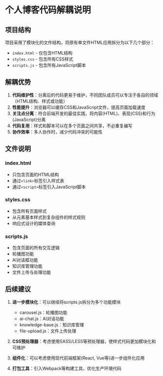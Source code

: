 # 个人博客代码解耦说明

## 项目结构

项目采用了模块化的文件结构，将原有单文件HTML应用拆分为以下几个部分：

- `index.html` - 仅包含HTML结构
- `styles.css` - 包含所有CSS样式
- `scripts.js` - 包含所有JavaScript脚本

## 解耦优势

1. **代码维护性**：分离后的代码更易于维护，不同团队成员可以专注于各自的领域（HTML结构、样式或功能）
2. **性能提升**：浏览器可以缓存CSS和JavaScript文件，提高页面加载速度
3. **关注点分离**：符合前端开发的最佳实践，将内容(HTML)、表现(CSS)和行为(JavaScript)分离
4. **代码复用**：样式和脚本可以在多个页面之间共享，不必重复编写
5. **协作效率**：多人协作时，减少代码冲突的可能性

## 文件说明

### index.html

- 只包含页面的HTML结构
- 通过`<link>`标签引入样式表
- 通过`<script>`标签引入JavaScript脚本

### styles.css

- 包含所有页面样式
- 从元素基本样式到复杂组件的样式规则
- 响应式设计的媒体查询

### scripts.js

- 包含页面的所有交互逻辑
- 轮播图功能
- AI对话框功能
- 知识库管理功能
- 文件上传与处理功能

## 后续建议

1. **进一步模块化**：可以继续将scripts.js拆分为多个功能模块
   - carousel.js：轮播图功能
   - ai-chat.js：AI对话功能
   - knowledge-base.js：知识库管理
   - file-upload.js：文件上传处理

2. **CSS预处理器**：考虑使用SASS/LESS等预处理器，使样式代码更加模块化和可维护

3. **组件化**：可以考虑使用现代前端框架(React, Vue等)进一步组件化应用

4. **打包工具**：引入Webpack等构建工具，优化生产环境代码 